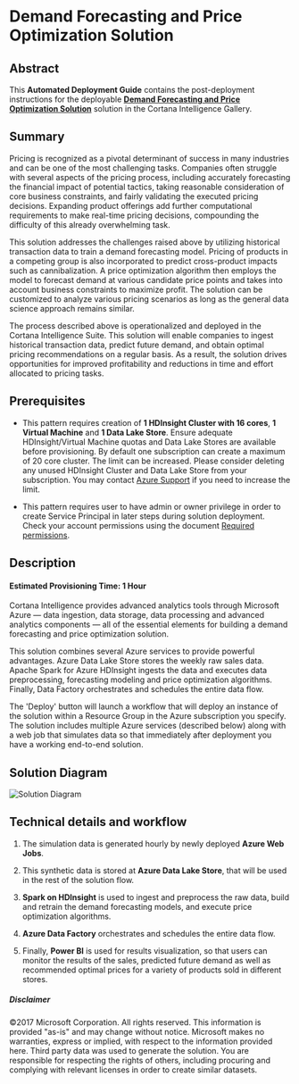 # Demand Forecasting and Price Optimization Solution

## Abstract
This **Automated Deployment Guide** contains the post-deployment instructions for the deployable [**Demand Forecasting and Price Optimization Solution**](https://gallery.cortanaintelligence.com/solution/513038e359b7464390be575513043ef3) solution in the Cortana Intelligence Gallery. 

<Guide type="PostDeploymentGuidance" url="https://github.com/Azure/cortana-intelligence-price-optimization/blob/master/Automated%20Deployment%20Guide/Post%20Deployment%20Instructions.md"/>


## Summary
<Guide type="Summary">
Pricing is recognized as a pivotal determinant of success in many industries and can be one of the most challenging tasks. Companies often struggle with several aspects of the pricing process, including accurately forecasting the financial impact of potential tactics, taking reasonable consideration of core business constraints, and fairly validating the executed pricing decisions. Expanding product offerings add further computational requirements to make real-time pricing decisions, compounding the difficulty of this already overwhelming task. 

This solution addresses the challenges raised above by utilizing historical transaction data to train a demand forecasting model. Pricing of products in a competing group is also incorporated to predict cross-product impacts such as cannibalization. A price optimization algorithm then employs the model to forecast demand at various candidate price points and takes into account business constraints to maximize profit. The solution can be customized to analyze various pricing scenarios as long as the general data science approach remains similar. 

The process described above is operationalized and deployed in the Cortana Intelligence Suite. This solution will enable companies to ingest historical transaction data, predict future demand, and obtain optimal pricing recommendations on a regular basis. As a result, the solution drives opportunities for improved profitability and reductions in time and effort allocated to pricing tasks.
</Guide>

## Prerequisites
<Guide type="Prerequisites">

- This pattern requires creation of **1 HDInsight Cluster with 16 cores**, **1 Virtual Machine** and **1 Data Lake Store**. Ensure adequate HDInsight/Virtual Machine quotas and Data Lake Stores are available before provisioning. By default one subscription can create a maximum of 20 core cluster. 
The limit can be increased. Please consider deleting any unused HDInsight Cluster and Data Lake Store from your subscription. You may contact [Azure Support](https://azure.microsoft.com/support/faq/) if you need to increase the limit.

- This pattern requires user to have admin or owner privilege in order to create Service Principal in later steps during solution deployment. Check your account permissions using the document [Required permissions](https://docs.microsoft.com/en-us/azure/azure-resource-manager/resource-group-create-service-principal-portal#required-permissions). 
</Guide>

## Description

#### Estimated Provisioning Time: <Guide type="EstimatedTime">1 Hour</Guide>
<Guide type="Description">
Cortana Intelligence provides advanced analytics tools through Microsoft Azure — data ingestion, data storage, data processing and advanced analytics components — all of the essential elements for building a demand forecasting and price optimization solution.

This solution combines several Azure services to provide powerful advantages. Azure Data Lake Store stores the weekly raw sales data. Apache Spark for Azure HDInsight ingests the data and executes data preprocessing, forecasting modeling and price optimization algorithms. Finally, Data Factory orchestrates and schedules the entire data flow.

The 'Deploy' button will launch a workflow that will deploy an instance of the solution within a Resource Group in the Azure subscription you specify. The solution includes multiple Azure services (described below) along with a web job that simulates data so that immediately after deployment you have a working end-to-end solution. 

## Solution Diagram
![Solution Diagram](https://cloud.githubusercontent.com/assets/16085124/24881410/ae6c8dae-1e0b-11e7-8f27-41812512f31b.png)

## Technical details and workflow
1.	The simulation data is generated hourly by newly deployed **Azure Web Jobs**.

2.	This synthetic data is stored at **Azure Data Lake Store**, that will be used in the rest of the solution flow.

3.	**Spark on HDInsight** is used to ingest and preprocess the raw data, build and retrain the demand forecasting models, and execute price optimization algorithms. 

6. **Azure Data Factory** orchestrates and schedules the entire data flow.

7.	Finally, **Power BI** is used for results visualization, so that users can monitor the results of the sales, predicted future demand as well as recommended optimal prices for a variety of products sold in different stores.
</Guide>

##### Disclaimer
©2017 Microsoft Corporation. All rights reserved.  This information is provided "as-is" and may change without notice. Microsoft makes no warranties, express or implied, with respect to the information provided here.  Third party data was used to generate the solution.  You are responsible for respecting the rights of others, including procuring and complying with relevant licenses in order to create similar datasets.
